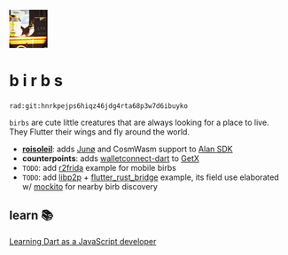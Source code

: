 ![smol](small_birb.png)

# b i r b s
`rad:git:hnrkpejps6hiqz46jdg4rta68p3w7d6ibuyko`

`birbs` are cute little creatures that are always looking for a place to live. They Flutter their wings and fly around the world.

- **[roisoleil](https://github.com/bmorphism/wasmbirbs/blob/main/roisoleil/bin/roisoleil.dart#L21)**: adds [Junø](https://docs.junonetwork.io/juno/readme) and CosmWasm support to [Alan SDK](https://alan-sdk.github.io/alan.dart/)
- **counterpoints**: adds [walletconnect-dart](https://pub.dev/packages/walletconnect_dart) to [GetX](https://pub.dev/packages/get)
- `TODO`: add [r2frida](https://github.com/nowsecure/r2frida) example for mobile birbs
- `TODO`: add [libp2p](https://docs.rs/libp2p/latest/libp2p/swarm/index.html) + [flutter_rust_bridge](https://github.com/fzyzcjy/flutter_rust_bridge/blob/6b18afaa5f2a7303544b3e51ff738f1c6f0d2655/book/src/contributing/architecture.md#user-content-fnref-1-2-e19c48f74dd148f1e563271f80801252) example, its field use elaborated w/ [mockito](https://pub.dev/packages/mockito) for nearby birb discovery

## learn 📚
[Learning Dart as a JavaScript developer](https://dart.dev/guides/language/coming-from/js-to-dart)